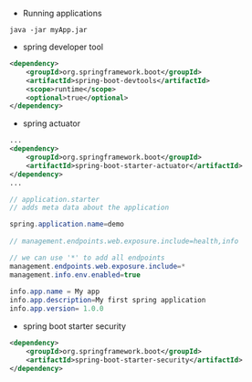 
- Running applications
```shell
java -jar myApp.jar
```

- spring developer tool
```xml
<dependency>  
    <groupId>org.springframework.boot</groupId>  
    <artifactId>spring-boot-devtools</artifactId>  
    <scope>runtime</scope>  
    <optional>true</optional>  
</dependency>
```

- spring actuator
```xml
...
<dependency>  
    <groupId>org.springframework.boot</groupId>  
    <artifactId>spring-boot-starter-actuator</artifactId>  
</dependency>
...
```

```java
// application.starter
// adds meta data about the application

spring.application.name=demo  
  
// management.endpoints.web.exposure.include=health,info  

// we can use '*' to add all endpoints
management.endpoints.web.exposure.include=*
management.info.env.enabled=true  
  
info.app.name = My app  
info.app.description=My first spring application  
info.app.version= 1.0.0

```

- spring boot starter security
```xml
<dependency>  
    <groupId>org.springframework.boot</groupId>  
    <artifactId>spring-boot-starter-security</artifactId>  
</dependency>
```